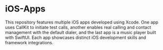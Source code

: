 # iOS-Apps
This repository features multiple iOS apps developed using Xcode. One app uses CallKit to initiate test calls, another enables real calling and contact management with the default dialer, and the last app is a music player built with SwiftUI. Each app showcases distinct iOS development skills and framework integrations.
